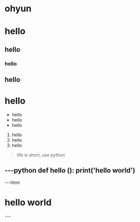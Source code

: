 # ohyun
# hello
## hello
### hello
## hello
# hello

* hello
* hello
* hello

1. hello
2. hello
3. hello

> life is short, use python

---python
def hello ():
    print('hello world')
---

---html
<h1>hello world</h1>
---
